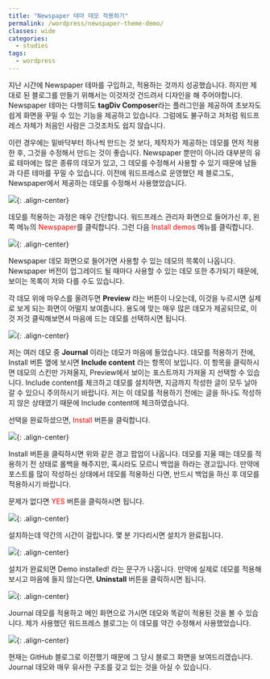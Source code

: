 ```yaml
---
title: "Newspaper 테마 데모 적용하기"
permalink: /wordpress/newspaper-theme-demo/
classes: wide
categories:
  - studies
tags:
  - wordpress
---
```


지난 시간에 Newspaper 테마를 구입하고, 적용하는 것까지 성공했습니다. 하지만 제대로 된 블로그를 만들기 위해서는 이것저것 건드려서 디자인을 해 주어야합니다. Newspaper 테마는 다행히도 **tagDiv Composer**라는 플러그인을 제공하여 초보자도 쉽게 화면을 꾸밀 수 있는 기능을 제공하고 있습니다. 그럼에도 불구하고 저처럼 워드프레스 자체가 처음인 사람은 그것조차도 쉽지 않습니다.

이런 경우에는 밑바닥부터 하나씩 만드는 것 보다, 제작자가 제공하는 데모를 먼저 적용한 후, 그것을 수정해서 만드는 것이 좋습니다. Newspaper 뿐만이 아니라 대부분의 유료 테마에는 많은 종류의 데모가 있고, 그 데모를 수정해서 사용할 수 있기 때문에 남들과 다른 테마를 꾸밀 수 있습니다. 이전에 워드프레스로 운영했던 제 블로그도, Newspaper에서 제공하는 데모를 수정해서 사용했었습니다.

![](https://github.com/JoonsuRyu/images/blob/master/WordPress/006/01.png?raw=true){: .align-center}

데모를 적용하는 과정은 매우 간단합니다. 워드프레스 관리자 화면으로 들어가신 후, 왼쪽 메뉴의 <span style="color:red">Newspaper</span>를 클릭합니다. 그런 다음 <span style="color:red">Install demos</span> 메뉴를 클릭합니다.

![](https://github.com/JoonsuRyu/images/blob/master/WordPress/006/02.png?raw=true){: .align-center}

Newspaper 데모 화면으로 들어가면 사용할 수 있는 데모의 목록이 나옵니다. Newspaper 버전이 업그레이드 될 때마다 사용할 수 있는 데모 또한 추가되기 때문에, 보이는 목록이 저와 다를 수도 있습니다.

각 데모 위에 마우스를 올려두면 **Preview** 라는 버튼이 나오는데, 이것을 누르시면 실제로 보게 되는 화면이 어떨지 보여줍니다. 용도에 맞는 매우 많은 데모가 제공되므로, 이것 저것 클릭해보면서 마음에 드는 데모를 선택하시면 됩니다.

![](https://github.com/JoonsuRyu/images/blob/master/WordPress/006/03.png?raw=true){: .align-center}

저는 여러 데모 중 **Journal** 이라는 데모가 마음에 들었습니다. 데모를 적용하기 전에, Install 버튼 옆에 보시면 **Include content** 라는 항목이 보입니다. 이 항목을 클릭하시면 데모의 스킨만 가져올지, Preview에서 보이는 포스트까지 가져올 지 선택할 수 있습니다. Include content를 체크하고 데모를 설치하면, 지금까지 작성한 글이 모두 날아갈 수 있으니 주의하시기 바랍니다. 저는 이 데모를 적용하기 전에는 글을 하나도 작성하지 않은 상태였기 때문에 Include content에 체크하였습니다.

선택을 완료하셨으면, <span style="color:red">Install</span> 버튼을 클릭합니다.

![](https://github.com/JoonsuRyu/images/blob/master/WordPress/006/04.png?raw=true){: .align-center}

Install 버튼을 클릭하시면 위와 같은 경고 팝업이 나옵니다. 데모를 지울 때는 데모를 적용하기 전 상태로 롤백을 해주지만, 혹시라도 모르니 백업을 하라는 경고입니다. 만약에 포스트를 많이 작성하신 상태에서 데모를 적용하신 다면, 반드시 백업을 하신 후 데모를 적용하시기 바랍니다.

문제가 없다면 <span style="color:red">YES</span> 버튼을 클릭하시면 됩니다.

![](https://github.com/JoonsuRyu/images/blob/master/WordPress/006/05.png?raw=true){: .align-center}

설치하는데 약간의 시간이 걸립니다. 몇 분 기다리시면 설치가 완료됩니다.

![](https://github.com/JoonsuRyu/images/blob/master/WordPress/006/06.png?raw=true){: .align-center}

설치가 완료되면 Demo installed! 라는 문구가 나옵니다. 만약에 실제로 데모를 적용해보시고 마음에 들지 않는다면, **Uninstall** 버튼을 클릭하시면 됩니다.

![](https://github.com/JoonsuRyu/images/blob/master/WordPress/006/07.png?raw=true){: .align-center}

Journal 데모를 적용하고 메인 화면으로 가시면 데모와 똑같이 적용된 것을 볼 수 있습니다. 제가 사용했던 워드프레스 블로그는 이 데모를 약간 수정해서 사용했었습니다. 

![](https://github.com/JoonsuRyu/images/blob/master/WordPress/006/08.png?raw=true){: .align-center}

현재는 GitHub 블로그로 이전했기 때문에 그 당시 블로그 화면을 보여드리겠습니다. Journal 데모와 매우 유사한 구조를 갖고 있는 것을 아실 수 있습니다.